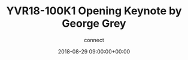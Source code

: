 ---
amazon_s3_presentation_url: None
amazon_s3_video_url: None
author: connect
categories:
- yvr18
comments: false
date: '2018-08-29 09:00:00+00:00'
layout: resource-post
session_id: YVR18-100K
session_track: Keynote
slideshare_presentation_url: None
speakers:
- biography: 'Employee #1 at Linaro. Background in running high technology companies,
    with extensive software, hardware and operating system experience.'
  company: Linaro
  job-title: CEO
  name: George Grey
  speaker-image: GeorgeGrey.jpg
title: 'YVR18-100K1 Opening Keynote by George Grey '
youtube_video_url: None
---